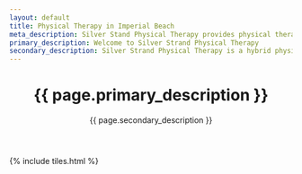 ```yaml
---
layout: default
title: Physical Therapy in Imperial Beach
meta_description: Silver Stand Physical Therapy provides physical therapy services to patients throughout Imperial Beach and the South Bay. Schedule an initial evaluation today!
primary_description: Welcome to Silver Strand Physical Therapy
secondary_description: Silver Strand Physical Therapy is a hybrid physical therapy clinic combining traditional physical therapy tools and approaches with Applied Functional Science (AFS) to provide patients with the most comprehensive approach to their care.
---
```


<header>
<h1>{{ page.primary_description }}</h1>
<p>{{ page.secondary_description }}</p>
</header>

{% include tiles.html %}
